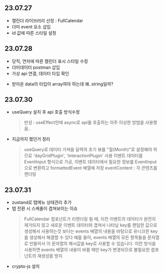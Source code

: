 ## 23.07.27

- 캘린더 라이브러리 선정 : FullCalendar
- 더미 event 요소 삽입
- id 값에 따른 스타일 설정

## 23.07.28

- 당직, 연차에 따른 캘린더 표시 스타일 수정
- 더미데이터 postman 삽입
- 가상 api 연결, 데이터 타입 확인

* 받아온 data의 타입이 array여야 하는데 왜..string일까?

## 23.07.30

- useQuery 설치 후 api 호출 방식수정
  > 반성 : useEffect안에 async로 api를 호출하는 아주 이상한 방법을 사용했음..
- 지금까지 했던거 정리
  > useQuery로 데이터 가져옴
  > 달력의 초기 뷰를 "월(Month)"로 설정해야 하므로 'dayGridPlugin', 'interactionPlugin' 사용
  > 이벤트 데이터를 EventInput 형식으로 가공, 이벤트 데이터에서 필요한 정보를 EventInput으로 변환하고 formattedEvent 배열에 저장
  > eventContent : 각 콘텐츠를 렌더링

## 23.07.31

- zustand로 탭메뉴 상태관리 추가
- 탭 전환 시 스케줄이 겹쳐보이는 이슈
  > FullCalendar 컴포넌트가 리렌더링 될 때, 이전 이벤트의 데이터가 완전히 제거되지 않고 새로운 이벤트 데이터와 겹쳐서 나타남
  > key를 랜덤한 값으로 생성해서 사용하는것 보다는 events 배열의 내용을 바탕으로 유니크한 key를 생성해서 해결할 수 있다
  > 예를 들어, events 배열의 모든 항목들을 문자열로 만들어서 이 문자열의 해시값을 key로 사용할 수 있습니다.
  > 이런 방식을 사용하면 events 배열의 내용이 바뀔 때만 key가 변경되므로 불필요한 컴포넌트의 재생성을 방지
- crypto-js 설치
